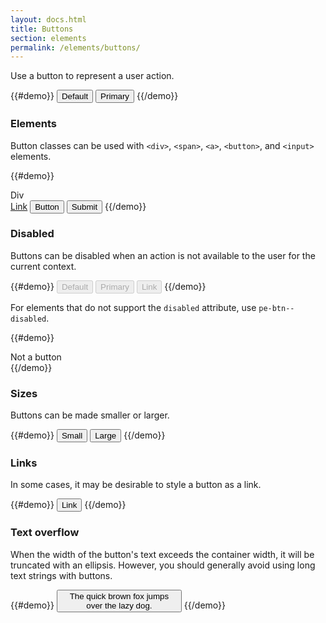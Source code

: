 ```yaml
---
layout: docs.html
title: Buttons
section: elements
permalink: /elements/buttons/
---
```


Use a button to represent a user action.

{{#demo}}
<button class="pe-btn">Default</button>
<button class="pe-btn pe-btn--primary">Primary</button>
{{/demo}}

### Elements

Button classes can be used with `<div>`, `<span>`, `<a>`, `<button>`, and `<input>` elements.

{{#demo}}
<div class="pe-btn" tabindex="0">Div</div>
<a href="#" class="pe-btn">Link</a>
<button class="pe-btn">Button</button>
<input type="submit" value="Submit" class="pe-btn">
{{/demo}}

### Disabled

Buttons can be disabled when an action is not available to the user for the current context.

{{#demo}}
<button class="pe-btn" disabled>Default</button>
<button class="pe-btn pe-btn--primary" disabled>Primary</button>
<button class="pe-btn pe-btn--link" disabled>Link</button>
{{/demo}}

For elements that do not support the `disabled` attribute, use `pe-btn--disabled`.

{{#demo}}
<div class="pe-btn pe-btn--disabled">Not a button</div>
{{/demo}}

### Sizes

Buttons can be made smaller or larger.

{{#demo}}
<button class="pe-btn pe-btn--small">Small</button>
<button class="pe-btn pe-btn--large">Large</button>
{{/demo}}

### Links

In some cases, it may be desirable to style a button as a link.

{{#demo}}
<button class="pe-btn pe-btn--link">Link</button>
{{/demo}}

### Text overflow

When the width of the button's text exceeds the container width, it will be truncated with an ellipsis. However, you should generally avoid using long text strings with buttons.

{{#demo}}
<button class="pe-btn" style="max-width: 200px">The quick brown fox jumps over the lazy dog.</button>
{{/demo}}
